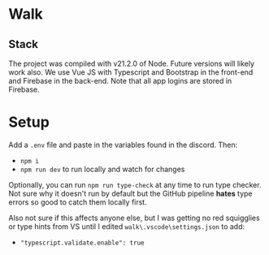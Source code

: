 # Walk

## Stack
The project was compiled with v21.2.0 of Node. Future versions will likely work also.
We use Vue JS with Typescript and Bootstrap in the front-end and Firebase in the back-end.
Note that all app logins are stored in Firebase.

# Setup
Add a `.env` file and paste in the variables found in the discord. Then:
* `npm i`
* `npm run dev` to run locally and watch for changes

Optionally, you can run `npm run type-check` at any time to run type checker. Not sure why it doesn't run by default but the GitHub pipeline **hates** type errors so good to catch them locally first.

Also not sure if this affects anyone else, but I was getting no red squigglies or type hints from VS until I edited `walk\.vscode\settings.json` to add:
* `"typescript.validate.enable": true`
